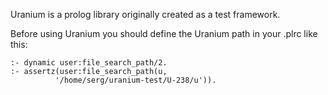 Uranium is a prolog library originally created as
a test framework. 

Before using Uranium you should define the Uranium path 
in your .plrc like this:

```
:- dynamic user:file_search_path/2.
:- assertz(user:file_search_path(u,
          '/home/serg/uranium-test/U-238/u')).
```